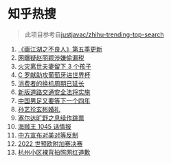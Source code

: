 # 知乎热搜

> 此项目参考自[justjavac/zhihu-trending-top-search](https://github.com/justjavac/zhihu-trending-top-search/blob/main/utils.ts)

<!-- BEGIN -->
  <!-- 最后更新时间:Thu Mar 31 2022 15:13:15 GMT+0000 (Coordinated Universal Time) -->
  1. [《画江湖之不良人》第五季更新](https://www.zhihu.com/search?q=画江湖之不良人)
1. [网曝疑赵丽颖涉嫌偷漏税](https://www.zhihu.com/search?q=赵丽颖)
1. [火灾离世夫妻留下 3 个孩子](https://www.zhihu.com/search?q=南京火灾夫妻)
1. [C 罗献助攻葡萄牙进世界杯](https://www.zhihu.com/search?q=葡萄牙晋级世界杯)
1. [消费者的换机周期已延长](https://www.zhihu.com/search?q=换机)
1. [新版道路交通安全法将实施](https://www.zhihu.com/search?q=道路交通安全法)
1. [中国男足又要等下一个四年](https://www.zhihu.com/search?q=中国男足)
1. [孙艺珍玄彬婚礼](https://www.zhihu.com/search?q=玄彬结婚)
1. [塞尔达旷野之息续作跳票](https://www.zhihu.com/search?q=塞尔达旷野之息)
1. [海贼王 1045 话情报](https://www.zhihu.com/search?q=海贼王)
1. [中方宣布对美对等反制](https://www.zhihu.com/search?q=中方宣布对美对等反制)
1. [2022 世预欧附加赛决赛](https://www.zhihu.com/search?q=世预欧附加赛决赛)
1. [杭州小区裸背拍照网红道歉](https://www.zhihu.com/search?q=裸背拍照道歉)
  <!-- END -->